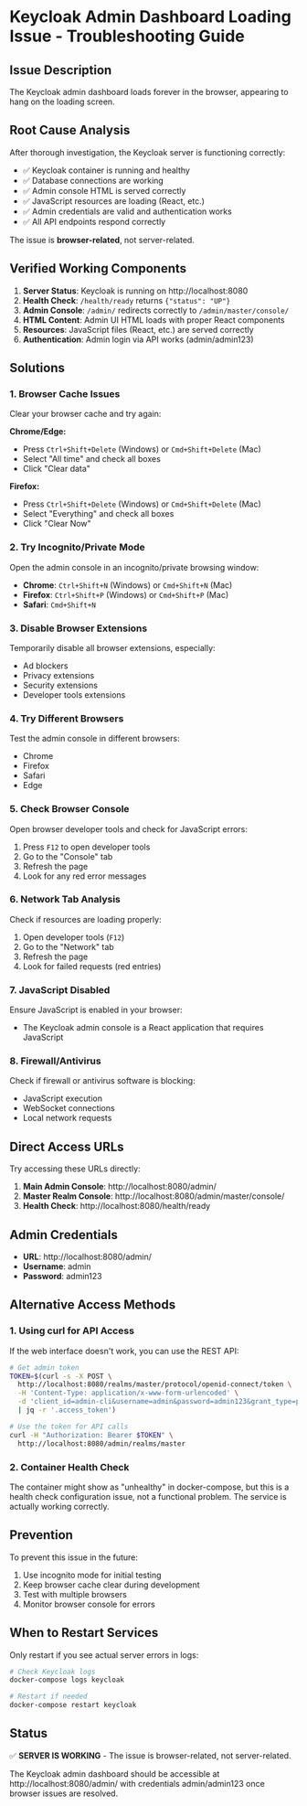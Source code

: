# Keycloak Admin Dashboard Loading Issue - Troubleshooting Guide

## Issue Description
The Keycloak admin dashboard loads forever in the browser, appearing to hang on the loading screen.

## Root Cause Analysis
After thorough investigation, the Keycloak server is functioning correctly:
- ✅ Keycloak container is running and healthy
- ✅ Database connections are working
- ✅ Admin console HTML is served correctly
- ✅ JavaScript resources are loading (React, etc.)
- ✅ Admin credentials are valid and authentication works
- ✅ All API endpoints respond correctly

The issue is **browser-related**, not server-related.

## Verified Working Components
1. **Server Status**: Keycloak is running on http://localhost:8080
2. **Health Check**: `/health/ready` returns `{"status": "UP"}`
3. **Admin Console**: `/admin/` redirects correctly to `/admin/master/console/`
4. **HTML Content**: Admin UI HTML loads with proper React components
5. **Resources**: JavaScript files (React, etc.) are served correctly
6. **Authentication**: Admin login via API works (admin/admin123)

## Solutions

### 1. Browser Cache Issues
Clear your browser cache and try again:

**Chrome/Edge:**
- Press `Ctrl+Shift+Delete` (Windows) or `Cmd+Shift+Delete` (Mac)
- Select "All time" and check all boxes
- Click "Clear data"

**Firefox:**
- Press `Ctrl+Shift+Delete` (Windows) or `Cmd+Shift+Delete` (Mac)
- Select "Everything" and check all boxes
- Click "Clear Now"

### 2. Try Incognito/Private Mode
Open the admin console in an incognito/private browsing window:
- **Chrome**: `Ctrl+Shift+N` (Windows) or `Cmd+Shift+N` (Mac)
- **Firefox**: `Ctrl+Shift+P` (Windows) or `Cmd+Shift+P` (Mac)
- **Safari**: `Cmd+Shift+N`

### 3. Disable Browser Extensions
Temporarily disable all browser extensions, especially:
- Ad blockers
- Privacy extensions
- Security extensions
- Developer tools extensions

### 4. Try Different Browsers
Test the admin console in different browsers:
- Chrome
- Firefox
- Safari
- Edge

### 5. Check Browser Console
Open browser developer tools and check for JavaScript errors:
1. Press `F12` to open developer tools
2. Go to the "Console" tab
3. Refresh the page
4. Look for any red error messages

### 6. Network Tab Analysis
Check if resources are loading properly:
1. Open developer tools (`F12`)
2. Go to the "Network" tab
3. Refresh the page
4. Look for failed requests (red entries)

### 7. JavaScript Disabled
Ensure JavaScript is enabled in your browser:
- The Keycloak admin console is a React application that requires JavaScript

### 8. Firewall/Antivirus
Check if firewall or antivirus software is blocking:
- JavaScript execution
- WebSocket connections
- Local network requests

## Direct Access URLs
Try accessing these URLs directly:

1. **Main Admin Console**: http://localhost:8080/admin/
2. **Master Realm Console**: http://localhost:8080/admin/master/console/
3. **Health Check**: http://localhost:8080/health/ready

## Admin Credentials
- **URL**: http://localhost:8080/admin/
- **Username**: admin
- **Password**: admin123

## Alternative Access Methods

### 1. Using curl for API Access
If the web interface doesn't work, you can use the REST API:

```bash
# Get admin token
TOKEN=$(curl -s -X POST \
  http://localhost:8080/realms/master/protocol/openid-connect/token \
  -H 'Content-Type: application/x-www-form-urlencoded' \
  -d 'client_id=admin-cli&username=admin&password=admin123&grant_type=password' \
  | jq -r '.access_token')

# Use the token for API calls
curl -H "Authorization: Bearer $TOKEN" \
  http://localhost:8080/admin/realms/master
```

### 2. Container Health Check
The container might show as "unhealthy" in docker-compose, but this is a health check configuration issue, not a functional problem. The service is actually working correctly.

## Prevention
To prevent this issue in the future:
1. Use incognito mode for initial testing
2. Keep browser cache clear during development
3. Test with multiple browsers
4. Monitor browser console for errors

## When to Restart Services
Only restart if you see actual server errors in logs:

```bash
# Check Keycloak logs
docker-compose logs keycloak

# Restart if needed
docker-compose restart keycloak
```

## Status
✅ **SERVER IS WORKING** - The issue is browser-related, not server-related.

The Keycloak admin dashboard should be accessible at http://localhost:8080/admin/ with credentials admin/admin123 once browser issues are resolved.